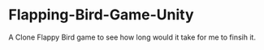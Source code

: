 # Flapping-Bird-Game-Unity
A Clone Flappy Bird game to see how long would it take for me to finsih it.
